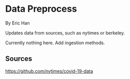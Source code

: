 # Data Preprocess
By Eric Han

Updates data from sources, such as nytimes or berkeley. 

Currently nothing here. Add ingestion methods. 

## Sources
https://github.com/nytimes/covid-19-data

